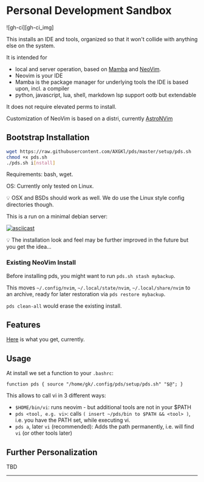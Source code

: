 # Personal Development Sandbox

![gh-ci][gh-ci_img]

[gh-ci]: https://github.com/AXGKl/pds/actions/workflows/main.yml
[gh-ci-img]: https://github.com/AXGKl/pds/actions/workflows/main.yml/badge.svg

This installs an IDE and tools, organized so that it won't collide with anything else on the system.


It is intended for

- local and server operation, based on [Mamba][mamba] and [NeoVim][neovim].
- Neovim is your IDE
- Mamba is the package manager for underlying tools the IDE is based upon, incl. a compiler
- python, javascript, lua, shell, markdown lsp support ootb but extendable

It does not require elevated perms to install.

Customization of NeoVim is based on a distri, currently [AstroNVim][astronvim]

## Bootstrap Installation

```bash
wget https://raw.githubusercontent.com/AXGKl/pds/master/setup/pds.sh
chmod +x pds.sh
./pds.sh i[nstall]
```

Requirements: bash, wget.

OS: Currently only tested on Linux.

💡 OSX and BSDs should work as well. We do use the Linux style config directories though.


This is a run on a minimal debian server:

[![asciicast](https://asciinema.org/a/QObqodPheKWM7A7fUzkveDvzr.svg)](https://asciinema.org/a/QObqodPheKWM7A7fUzkveDvzr)

💡 The installation look and feel may be further improved in the future but you get the idea...

### Existing NeoVim Install

Before installing pds, you might want to run `pds.sh stash mybackup`.

This moves `~/.config/nvim`, `~/.local/state/nvim`, `~/.local/share/nvim` to an archive, ready for
later restoration via `pds restore mybackup`.

`pds clean-all` would erase the existing install.

## Features

[Here](./setup/astro/README.md) is what you get, currently.


## Usage

At install we set a function to your `.bashrc`:

    function pds { source "/home/gk/.config/pds/setup/pds.sh" "$@"; }

This allows to call vi in 3 different ways:

- `$HOME/bin/vi`: runs neovim - but additional tools are not in your $PATH
- `pds <tool, e.g. vi>`: calls `( insert ~/pds/bin to $PATH && <tool> )`, i.e. you have
  the PATH set, while executing vi.
- `pds a`, later `vi` (recommended): Adds the path permanently, i.e. will find `vi` (or
  other tools later)




## Further Personalization

TBD


---

[astronvim]: https://astronvim.github.io/
[mamba]:  https://github.com/mamba-org/mamba
[neovim]: https://neovim.io
[pde]: https://www.youtube.com/watch?v=IK_-C0GXfjo
